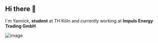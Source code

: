 ## Hi there 👋

I´m Yannick, **student** at TH Köln and currently working at **Impuls Energy Trading GmbH**

![image](https://github.com/user-attachments/assets/64936939-f048-40d1-b353-d48008914d34)

